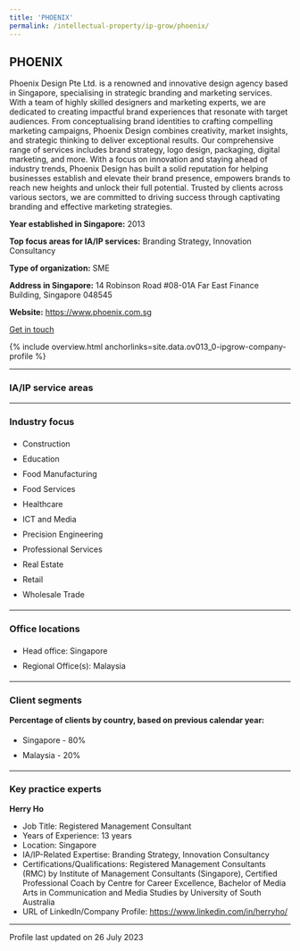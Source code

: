 ```yaml
---
title: 'PHOENIX'
permalink: /intellectual-property/ip-grow/phoenix/
---
```


## PHOENIX

Phoenix Design Pte Ltd. is a renowned and innovative design agency based in Singapore, specialising in strategic branding and marketing services. With a team of highly skilled designers and marketing experts, we are dedicated to creating impactful brand experiences that resonate with target audiences. From conceptualising brand identities to crafting compelling marketing campaigns, Phoenix Design combines creativity, market insights, and strategic thinking to deliver exceptional results. Our comprehensive range of services includes brand strategy, logo design, packaging, digital marketing, and more. With a focus on innovation and staying ahead of industry trends, Phoenix Design has built a solid reputation for helping businesses establish and elevate their brand presence, empowers brands to reach new heights and unlock their full potential. Trusted by clients across various sectors, we are committed to driving success through captivating branding and effective marketing strategies.

<b>Year established in Singapore:</b> 2013

<b>Top focus areas for IA/IP services:</b> Branding Strategy, Innovation Consultancy

<b>Type of organization:</b> SME

<b>Address in Singapore:</b> 14 Robinson Road #08-01A Far East Finance Building, Singapore 048545

<b>Website:</b> <a href='https://www.phoenix.com.sg'>https://www.phoenix.com.sg</a>

<a class='btn' href='https://form.gov.sg/648904650ad50d0011dd9370' target='_blank' rel='noopener'>Get in touch</a>

{% include overview.html anchorlinks=site.data.ov013_0-ipgrow-company-profile %}

---
<a name='ip-related-service-areas'></a>
### IA/IP service areas

---
<a name='industry-focus'></a>
### Industry focus

<ul><li style='line-height: 27px; margin: 0px 0px !important'> Construction</li><li style='line-height: 27px; margin: 0px 0px !important'>Education</li><li style='line-height: 27px; margin: 0px 0px !important'>Food Manufacturing</li><li style='line-height: 27px; margin: 0px 0px !important'>Food Services</li><li style='line-height: 27px; margin: 0px 0px !important'>Healthcare</li><li style='line-height: 27px; margin: 0px 0px !important'>ICT and Media</li><li style='line-height: 27px; margin: 0px 0px !important'>Precision Engineering</li><li style='line-height: 27px; margin: 0px 0px !important'>Professional Services</li><li style='line-height: 27px; margin: 0px 0px !important'>Real Estate</li><li style='line-height: 27px; margin: 0px 0px !important'>Retail</li><li style='line-height: 27px; margin: 0px 0px !important'>Wholesale Trade</li></ul>

---
<a name='office-locations'></a>
### Office locations

<ul><li style='line-height: 27px; margin: 0px 0px !important'> Head office: Singapore</li><li style='line-height: 27px; margin: 0px 0px !important'>Regional Office(s): Malaysia</li></ul>

---
<a name='client-segments'></a>
### Client segments

**Percentage of clients by country, based on previous calendar year:**

<ul><li style='line-height: 27px; margin: 0px 0px !important'> Singapore - 80%</li><li style='line-height: 27px; margin: 0px 0px !important'>Malaysia - 20%</li></ul>

---
<a name='key-practice-experts'></a>
### Key practice experts

**Herry Ho**

- Job Title: Registered Management Consultant
- Years of Experience: 13 years
- Location: Singapore
- IA/IP-Related Expertise: Branding Strategy, Innovation Consultancy
- Certifications/Qualifications: Registered Management Consultants (RMC) by Institute of Management Consultants (Singapore), Certified Professional Coach by Centre for Career Excellence, Bachelor of Media Arts in Communication and Media Studies by University of South Australia
- URL of LinkedIn/Company Profile: <a href="https://www.linkedin.com/in/herryho/" target="_blank" rel="noopener">https://www.linkedin.com/in/herryho/</a>

---
Profile last updated on 26 July 2023
